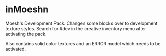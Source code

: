 # inMoeshn

Moesh's Development Pack. Changes some blocks over to development texture styles. Search for #dev in the creative inventory menu after activating the pack.

Also contains solid color textures and an ERROR model which needs to be activated.
